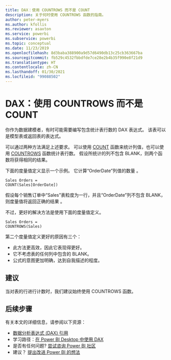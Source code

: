 ```yaml
---
title: DAX：使用 COUNTROWS 而不是 COUNT
description: 关于何时使用 COUNTROWS 函数的指南。
author: peter-myers
ms.author: kfollis
ms.reviewer: asaxton
ms.service: powerbi
ms.subservice: powerbi
ms.topic: conceptual
ms.date: 11/23/2019
ms.openlocfilehash: 8d3baba388900a9d57d6490db13c25cb363667ba
ms.sourcegitcommit: fb529c4532fbbdfde7ce28e2b4b35f990e8f21d9
ms.translationtype: HT
ms.contentlocale: zh-CN
ms.lasthandoff: 01/30/2021
ms.locfileid: "99088502"
---
```

# <a name="dax-use-countrows-instead-of-count"></a>DAX：使用 COUNTROWS 而不是 COUNT

你作为数据建模者，有时可能需要编写包含统计表行数的 DAX 表达式。 该表可以是模型表或返回表的表达式。

可以通过两种方法满足上述要求。 可以使用 [COUNT](/dax/count-function-dax) 函数来统计列值，也可以使用 [COUNTROWS](/dax/countrows-function-dax) 函数统计表行数。 假设所统计的列不包含 BLANK，则两个函数将获得相同的结果。

下面的度量值定义显示一个示例。 它计算“OrderDate”列值的数量  。

```dax
Sales Orders =
COUNT(Sales[OrderDate])
```

假设每个销售订单中“Sales”表粒度为一行，并且“OrderDate”列不包含 BLANK，则度量值将返回正确的结果   。

不过，更好的解决方法是使用下面的度量值定义。

```dax
Sales Orders =
COUNTROWS(Sales)
```

第二个度量值定义更好的原因有三个：

- 此方法更高效，因此它表现得更好。
- 它不考虑表的任何列中包含的 BLANK。
- 公式的意图更加明确，达到自我描述的程度。

## <a name="recommendation"></a>建议

当对表的行进行计数时，我们建议始终使用 COUNTROWS 函数。

## <a name="next-steps"></a>后续步骤

有关本文的详细信息，请参阅以下资源：

- [数据分析表达式 (DAX) 引用](/dax/)
- 学习路径：[在 Power BI Desktop 中使用 DAX](/learn/paths/dax-power-bi/)
- 是否有任何问题? [尝试咨询 Power BI 社区](https://community.powerbi.com/)
- 建议？ [提出改进 Power BI 的想法](https://ideas.powerbi.com)